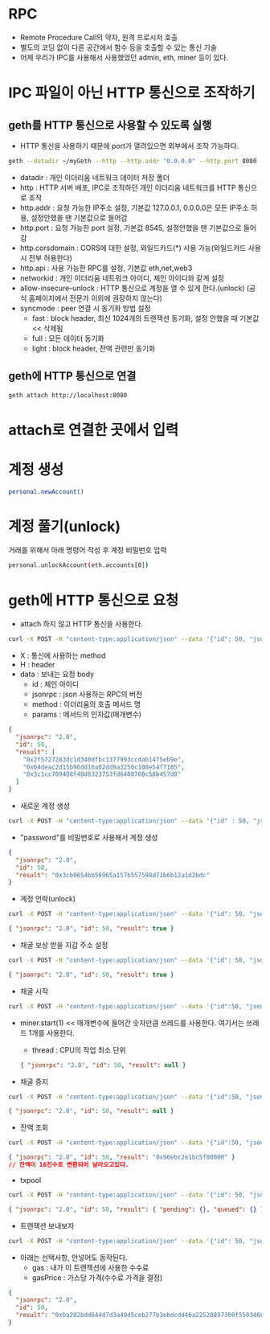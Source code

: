 # RPC

- Remote Procedure Call의 약자, 원격 프로시저 호출
- 별도의 코딩 없이 다른 공간에서 함수 등을 호출할 수 있는 통신 기술
- 어제 우리가 IPC를 사용해서 사용했었던 admin, eth, miner 등이 있다.

# IPC 파일이 아닌 HTTP 통신으로 조작하기

## geth를 HTTP 통신으로 사용할 수 있도록 실행

- HTTP 통신을 사용하기 때문에 port가 열려있으면 외부에서 조작 가능하다.

```sh
geth --datadir ~/myGeth --http --http.addr "0.0.0.0" --http.port 8080 --http.corsdomain "*" --http.api "admin,miner,txpool,web3,personal,eth,net" --allow-insecure-unlock --syncmode full --networkid 50
```

- datadir : 개인 이더리움 네트워크 데이터 저장 폴더
- http : HTTP 서버 배포, IPC로 조작하던 개인 이더리움 네트워크를 HTTP 통신으로 조작
- http.addr : 요청 가능한 IP주소 설정, 기본값 127.0.0.1, 0.0.0.0은 모든 IP주소 허용, 설정안했을 땐 기본값으로 들어감
- http.port : 요청 가능한 port 설정, 기본값 8545, 설정안했을 땐 기본값으로 들어감
- http.corsdomain : CORS에 대한 설정, 와일드카드(\*) 사용 가능(와일드카드 사용 시 전부 허용한다)
- http.api : 사용 가능한 RPC를 설정, 기본값 eth,net,web3
- networkid : 개인 이더리움 네트워크 아이디, 체인 아이디와 같게 설정
- allow-insecure-unlock : HTTP 통신으로 계정을 열 수 있게 한다.(unlock) (공식 홈페이지에서 전문가 이외에 권장하지 않는다)
- syncmode : peer 연결 시 동기화 방법 설정
  - fast : block header, 최신 1024개의 트랜잭션 동기화, 설정 안했을 때 기본값 << 삭제됨
  - full : 모든 데이터 동기화
  - light : block header, 잔액 관련만 동기화

## geth에 HTTP 통신으로 연결

```sh
geth attach http://localhost:8080
```

# attach로 연결한 곳에서 입력

# 계정 생성

```sh
personal.newAccount()
```

# 계정 풀기(unlock)

거래를 위해서
아래 명령어 작성 후 계정 비밀번호 입력

```sh
personal.unlockAccount(eth.accounts[0])
```

# geth에 HTTP 통신으로 요청

- attach 하지 않고 HTTP 통신을 사용한다.

```sh
curl -X POST -H "content-type:application/json" --data '{"id": 50, "jsonrpc": "2.0", "method": "eth_accounts", "params": []}' http://localhost:8080
```

- X : 통신에 사용하는 method
- H : header
- data : 보내는 요청 body
  - id : 체인 아이디
  - jsonrpc : json 사용하는 RPC의 버전
  - method : 이더리움의 호출 메서드 명
  - params : 메서드의 인자값(매개변수)

```json
{
  "jsonrpc": "2.0",
  "id": 50,
  "result": [
    "0x2f5727283dc1d340dfbc1377993ccdab1475eb9e",
    "0x64deac2d15b96dd16a02dd9a3250c108e54f7185",
    "0x3c1cc709408f48d8323753fd6408708c58b457d0"
  ]
}
```

- 새로운 계정 생성

```sh
curl -X POST -H "content-type:application/json" --data '{"id" : 50, "jsonrpc": "2.0", "method": "personal_newAccount", "params":["password"]}' http://localhost:8080
```

- "password"를 비밀번호로 사용해서 계정 생성

```json
{
  "jsonrpc": "2.0",
  "id": 50,
  "result": "0x3cb0654bb56965a157b557598d71b6b12a1d2bdc"
}
```

- 계정 언락(unlock)

```sh
curl -X POST -H "content-type:application/json" --data '{"id": 50, "jsonrpc": "2.0", "method" : "personal_unlockAccount", "params": ["0x2f5727283dc1d340dfbc1377993ccdab1475eb9e", "qwer123456"]}' http://localhost:8080
```

```json
{ "jsonrpc": "2.0", "id": 50, "result": true }
```

- 채굴 보상 받을 지갑 주소 설정

```sh
curl -X POST -H "content-type:application/json" --data '{"id": 50, "jsonrpc": "2.0", "method" : "miner_setEtherbase", "params": ["0x2f5727283dc1d340dfbc1377993ccdab1475eb9e"]}' http://localhost:8080
```

```json
{ "jsonrpc": "2.0", "id": 50, "result": true }
```

- 채굴 시작

```sh
curl -X POST -H "content-type:application/json" --data '{"id":50, "jsonrpc": "2.0", "method": "miner_start", "params":[1]}' http://127.0.0.1:8080
```

- miner.start(1) << 매개변수에 들어간 숫자만큼 쓰레드를 사용한다. 여기서는 쓰레드 1개를 사용한다.

  - thread : CPU의 작업 최소 단위

  ```json
  { "jsonrpc": "2.0", "id": 50, "result": null }
  ```

- 채굴 중지

```sh
curl -X POST -H "content-type:application/json" --data '{"id":50, "jsonrpc": "2.0", "method": "miner_stop", "params":[]}' http://127.0.0.1:8080
```

```json
{ "jsonrpc": "2.0", "id": 50, "result": null }
```

- 잔액 조회

```sh
curl -X POST -H "content-type:application/json" --data '{"id":50, "jsonrpc": "2.0", "method": "eth_getBalance", "params": ["0x2f5727283dc1d340dfbc1377993ccdab1475eb9e", "latest"]}' http://localhost:8080
```

```json
{ "jsonrpc": "2.0", "id": 50, "result": "0x96ebc2e1bc5f80000" }
// 잔액이 16진수로 변환되어 날라오고있다.
```

- txpool

```sh
curl -X POST -H "content-type:application/json" --data '{"id": 50, "jsonrpc":"2.0", "method":"txpool_content"}' http://localhost:8080
```

```json
{ "jsonrpc": "2.0", "id": 50, "result": { "pending": {}, "queued": {} } }
```

- 트랜잭션 보내보자

```sh
curl -X POST -H "content-type:application/json" --data '{"id": 50, "jsonrpc":"2.0", "method": "eth_sendTransaction", "params": [{ "from":"0x2f5727283dc1d340dfbc1377993ccdab1475eb9e", "to":"0x3c1cc709408f48d8323753fd6408708c58b457d0", "value": "0x3B9ACA00", "gas": "0x15f90", "gasPrice": "0x430e23400"}]}' http://localhost:8080
```

- 아래는 선택사항, 안넣어도 동작된다.
  - gas : 내가 이 트랜잭션에 사용한 수수료
  - gasPrice : 가스당 가격(수수료 가격을 결정)

```json
{
  "jsonrpc": "2.0",
  "id": 50,
  "result": "0xba282bdd644d7d3a49d5ceb277b3ebdcdd46a22520897300f55034684bf2b072"
}
```
